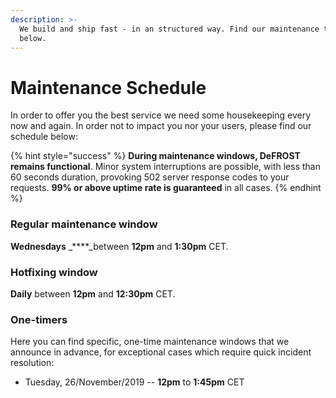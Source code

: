 ```yaml
---
description: >-
  We build and ship fast - in an structured way. Find our maintenance timetable
  below.
---
```


# Maintenance Schedule

In order to offer you the best service we need some housekeeping every now and again. In order not to impact you nor your users, please find our schedule below:

{% hint style="success" %}
**During maintenance windows, DeFROST remains functional**. Minor system interruptions are possible, with less than 60 seconds duration, provoking 502 server response codes to your requests. **99% or above uptime rate is guaranteed** in all cases.
{% endhint %}

### Regular maintenance window <a id="regular-maintenance"></a>

**Wednesdays** _****_between **12pm** and **1:30pm** CET.

### Hotfixing window

**Daily** between **12pm** and **12:30pm** CET.

### One-timers 

Here you can find specific, one-time maintenance windows that we announce in advance, for exceptional cases which require quick incident resolution:

* Tuesday,  26/November/2019 --  **12pm** to **1:45pm** CET


